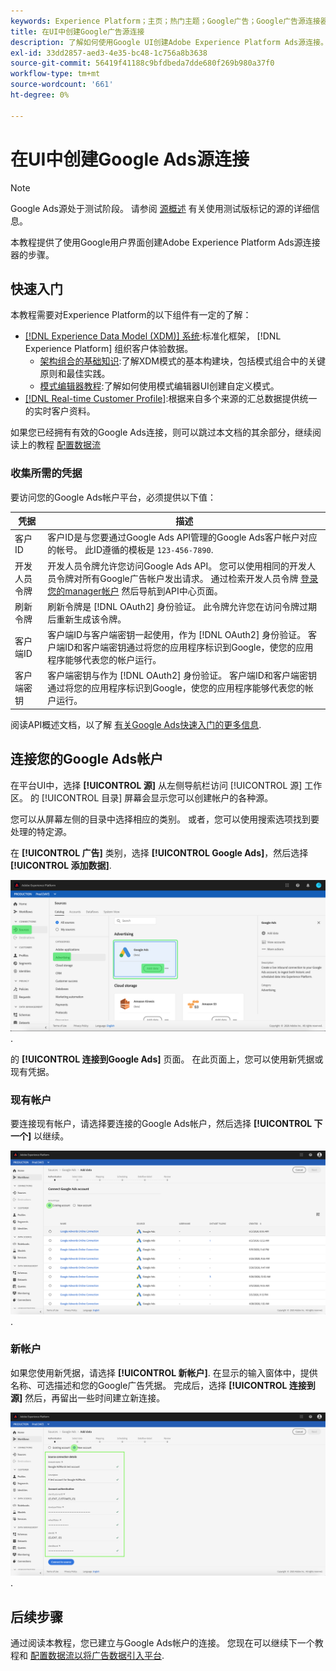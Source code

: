 ```yaml
---
keywords: Experience Platform；主页；热门主题；Google广告；Google广告源连接器；google广告连接器
title: 在UI中创建Google广告源连接
description: 了解如何使用Google UI创建Adobe Experience Platform Ads源连接。
exl-id: 33dd2857-aed3-4e35-bc48-1c756a8b3638
source-git-commit: 56419f41188c9bfdbeda7dde680f269b980a37f0
workflow-type: tm+mt
source-wordcount: '661'
ht-degree: 0%

---
```


# 在UI中创建Google Ads源连接

>[!NOTE]
>
>Google Ads源处于测试阶段。 请参阅 [源概述](../../../../home.md#terms-and-conditions) 有关使用测试版标记的源的详细信息。

本教程提供了使用Google用户界面创建Adobe Experience Platform Ads源连接器的步骤。

## 快速入门

本教程需要对Experience Platform的以下组件有一定的了解：

* [[!DNL Experience Data Model (XDM)] 系统](../../../../../xdm/home.md):标准化框架， [!DNL Experience Platform] 组织客户体验数据。
   * [架构组合的基础知识](../../../../../xdm/schema/composition.md):了解XDM模式的基本构建块，包括模式组合中的关键原则和最佳实践。
   * [模式编辑器教程](../../../../../xdm/tutorials/create-schema-ui.md):了解如何使用模式编辑器UI创建自定义模式。
* [[!DNL Real-time Customer Profile]](../../../../../profile/home.md):根据来自多个来源的汇总数据提供统一的实时客户资料。

如果您已经拥有有效的Google Ads连接，则可以跳过本文档的其余部分，继续阅读上的教程 [配置数据流](../../dataflow/advertising.md)

### 收集所需的凭据

要访问您的Google Ads帐户平台，必须提供以下值：

| 凭据 | 描述 |
| ---------- | ----------- |
| 客户ID | 客户ID是与您要通过Google Ads API管理的Google Ads客户帐户对应的帐号。 此ID遵循的模板是 `123-456-7890`. |
| 开发人员令牌 | 开发人员令牌允许您访问Google Ads API。 您可以使用相同的开发人员令牌对所有Google广告帐户发出请求。 通过检索开发人员令牌 [登录您的manager帐户](https://ads.google.com/home/tools/manager-accounts/) 然后导航到API中心页面。 |
| 刷新令牌 | 刷新令牌是 [!DNL OAuth2] 身份验证。 此令牌允许您在访问令牌过期后重新生成该令牌。 |
| 客户端ID | 客户端ID与客户端密钥一起使用，作为 [!DNL OAuth2] 身份验证。 客户端ID和客户端密钥通过将您的应用程序标识到Google，使您的应用程序能够代表您的帐户运行。 |
| 客户端密钥 | 客户端密钥与作为 [!DNL OAuth2] 身份验证。 客户端ID和客户端密钥通过将您的应用程序标识到Google，使您的应用程序能够代表您的帐户运行。 |

阅读API概述文档，以了解 [有关Google Ads快速入门的更多信息](https://developers.google.com/google-ads/api/docs/first-call/overview).

## 连接您的Google Ads帐户

在平台UI中，选择 **[!UICONTROL 源]** 从左侧导航栏访问 [!UICONTROL 源] 工作区。 的 [!UICONTROL 目录] 屏幕会显示您可以创建帐户的各种源。

您可以从屏幕左侧的目录中选择相应的类别。 或者，您可以使用搜索选项找到要处理的特定源。

在 **[!UICONTROL 广告]** 类别，选择 **[!UICONTROL Google Ads]**，然后选择 **[!UICONTROL 添加数据]**.

![Experience PlatformUI源目录中Google Ads源的图像](../../../../images/tutorials/create/ads/catalog.png).

的 **[!UICONTROL 连接到Google Ads]** 页面。 在此页面上，您可以使用新凭据或现有凭据。

### 现有帐户

要连接现有帐户，请选择要连接的Google Ads帐户，然后选择 **[!UICONTROL 下一个]** 以继续。

![可用于创建Google Ads数据流的现有帐户列表的图像，其中](../../../../images/tutorials/create/ads/existing.png).

### 新帐户

如果您使用新凭据，请选择 **[!UICONTROL 新帐户]**. 在显示的输入窗体中，提供名称、可选描述和您的Google广告凭据。 完成后，选择 **[!UICONTROL 连接到源]** 然后，再留出一些时间建立新连接。

![Experience PlatformUI上新帐户连接屏幕的图像](../../../../images/tutorials/create/ads/connect.png).

## 后续步骤

通过阅读本教程，您已建立与Google Ads帐户的连接。 您现在可以继续下一个教程和 [配置数据流以将广告数据引入平台](../../dataflow/advertising.md).
